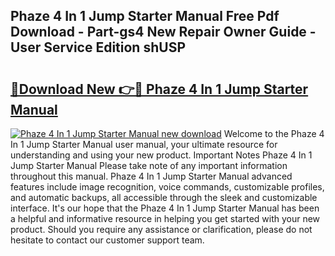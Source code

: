 ## Phaze 4 In 1 Jump Starter Manual Free Pdf Download - Part-gs4 New Repair Owner Guide - User Service Edition shUSP

# <h2><a href="http://cf16613.oget.top/?id=Phaze+4+In+1+Jump+Starter+Manual">🔗Download New 👉🔴 Phaze 4 In 1 Jump Starter Manual</a></h2>

[![Phaze 4 In 1 Jump Starter Manual new download](https://i.imgur.com/5g1atiW.png)](http://cf16613.oget.top/?id=Phaze+4+In+1+Jump+Starter+Manual)
Welcome to the Phaze 4 In 1 Jump Starter Manual user manual, your ultimate resource for understanding and using your new product. Important Notes Phaze 4 In 1 Jump Starter Manual Please take note of any important information throughout this manual. Phaze 4 In 1 Jump Starter Manual advanced features include image recognition, voice commands, customizable profiles, and automatic backups, all accessible through the sleek and customizable interface. It's our hope that the Phaze 4 In 1 Jump Starter Manual has been a helpful and informative resource in helping you get started with your new product. Should you require any assistance or clarification, please do not hesitate to contact our customer support team.
